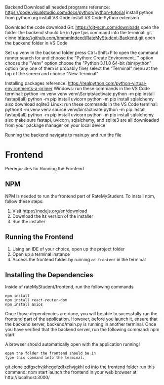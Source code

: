 Backend
Download all needed programs
    reference: https://code.visualstudio.com/docs/python/python-tutorial
    install python from python.org
    install VS Code
    install VS Code Python extension

Download the code
    download Git: https://git-scm.com/downloads
    open the folder the backend should be in
    type tjos command into the terminal:
git clone https://github.com/hmmmIndeed/RateMyStudent-Backend.git
    open the backend folder in VS Code

Set up venv in the backend folder
    press Ctrl+Shift+P to open the command runner
    search for and choose the "Python: Create Environment..." option
    choose the "Venv" option
    choose the "Python 3.11.8 64-bit /bin/python" option (any one of them is probably fine)
    select the "Terminal" menu at the top of the screen and choose "New Terminal"

Installing packages
    reference: https://realpython.com/python-virtual-environments-a-primer
    Windows:
    run these commands in the VS Code terminal:
python -m venv venv
venv\Scripts\activate
python -m pip install fastapi[all]
python -m pip install uvicorn
python -m pip install sqlalchemy
    also download sqlite3
    Linux:
    run these commands in the VS Code terminal:
python3 -m venv venv
source venv/bin/activate
python -m pip install fastapi[all]
python -m pip install uvicorn
python -m pip install sqlalchemy
    also make sure fastapi, uvicorn, sqlalchemy, and sqlite3 are all downloaded from your package manager on your local device

Running the backend
    navigate to main.py and run the file


# Frontend
Prerequisites for Running the Frontend

## NPM
NPM is needed to run the frontend part of RateMyStudent. To install npm, follow these steps:
1. Visit https://nodejs.org/en/download
2. Download the lts version of the installer
3. Run the installer

## Running the Frontend
1. Using an IDE of your choice, open up the project folder
2. Open up a terminal instance
3. Access the frontend folder by running
```cd frontend```
   in the terminal

## Installing the Dependencies

Inside of rateMyStudent/frontend, run the following commands

    npm install
    npm install react-router-dom
    npm install axios


Once those dependencies are done, you will be able to sucessfully run the frontend part of the application. However, before you launch it,
ensure that the backend server, backend/main.py is running in another terminal. Once you have verified that the backend server, run the following command:
    npm start

A browser should automatically open with the application running!


    open the folder the frontend should be in
    type this command into the terminal:
git clone zdfgxchvjkhcgxfzdfxchvjgkhl
    cd into the frontend folder
    run this command:
npm start
    launch the frontend in your web browser at http://localhost:3000/